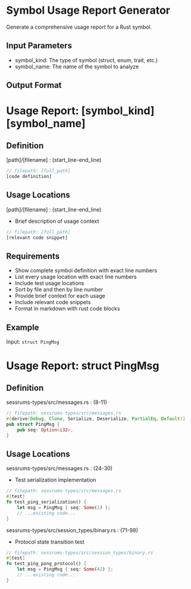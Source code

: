 # Symbol Usage Report Generator

Generate a comprehensive usage report for a Rust symbol.

## Input Parameters
- symbol_kind: The type of symbol (struct, enum, trait, etc.)
- symbol_name: The name of the symbol to analyze

## Output Format

# Usage Report: [symbol_kind] [symbol_name]

## Definition
[path]/[filename] : (start_line-end_line)
```rust
// filepath: [full_path]
[code definition]
```

## Usage Locations

[path]/[filename] : (start_line-end_line)
- Brief description of usage context
```rust
// filepath: [full_path]
[relevant code snippet]
```

## Requirements
- Show complete symbol definition with exact line numbers
- List every usage location with exact line numbers
- Include test usage locations
- Sort by file and then by line number
- Provide brief context for each usage
- Include relevant code snippets
- Format in markdown with rust code blocks

## Example

Input: `struct PingMsg`

# Usage Report: struct PingMsg

## Definition
sessrums-types/src/messages.rs : (8-11)
```rust
// filepath: sessrums-types/src/messages.rs
#[derive(Debug, Clone, Serialize, Deserialize, PartialEq, Default)]
pub struct PingMsg {
    pub seq: Option<i32>,
}
```

## Usage Locations

sessrums-types/src/messages.rs : (24-30)
- Test serialization implementation
```rust
// filepath: sessrums-types/src/messages.rs
#[test]
fn test_ping_serialization() {
    let msg = PingMsg { seq: Some(1) };
    // ...existing code...
}
```

sessrums-types/src/session_types/binary.rs : (71-98)
- Protocol state transition test
```rust
// filepath: sessrums-types/src/session_types/binary.rs
#[test]
fn test_ping_pong_protocol() {
    let msg = PingMsg { seq: Some(42) };
    // ...existing code...
}
```